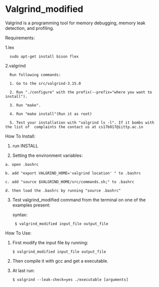 # Valgrind_modified
Valgrind is a programming tool for memory debugging, memory leak detection, and profiling.



Requirements:

  1.lex
  
      sudo apt-get install bison flex
  
  2.valgrind
      
      Run following commands:
      
      1. Go to the src/valgrind-3.15.0
      
      2. Run "./configure" with the prefix(--prefix="where you want to install").
      
      3. Run "make".
      
      4. Run "make install"(Run it as root)
      
      5. Test your installation with "valgrind ls -l". If it bombs with the list of  complaints the contact us at cs17b017@iittp.ac.in
  
  
How To Install:
  1. run INSTALL
  
  2. Setting the environment variables:
    
    a. open .bashrc
    
    b. add "export VALGRIND_HOME='valgrind location' " to .bashrc
      
    c. add "source $VALGRIND_HOME/src/commands.sh;" to .bashrc
    
    d. then load the .bashrc by running "source .bashrc"
      
  3. Test valgrind_modified command from the terminal on one of the examples present:
      
      syntax:
            
          $ valgrind_modified input_file output_file
      

How To Use:
 
 1. First modify the input file by running:
        
        $ valgrind_modified input_file output_file
 
 2. Then compile it with gcc and get a executable.
 
 3. At last run:
 
        $ valgrind --leak-check=yes ./executable [arguments]

